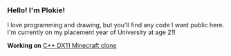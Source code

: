 ### Hello! I'm Plokie!
I love programming and drawing, but you'll find any code I want public here. I'm currently on my placement year of University at age 21!

**Working on**
[C++ DX11 Minecraft clone](https://github.com/Plokie/Voxel_Miner)
